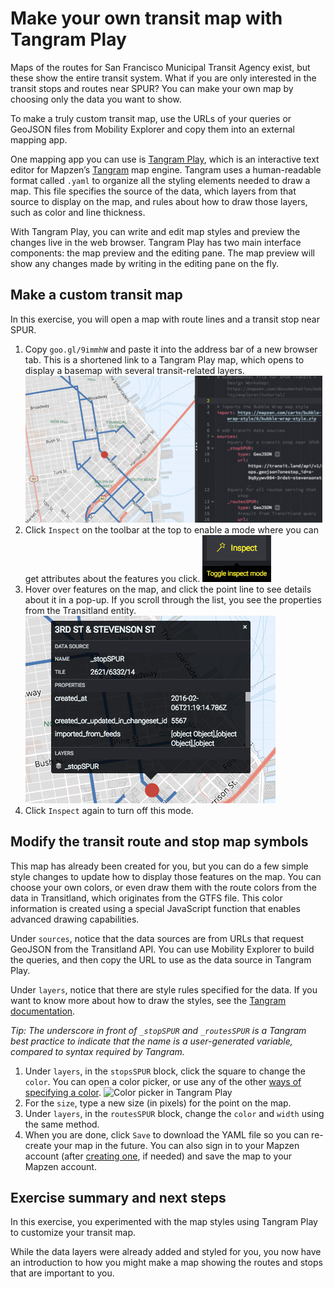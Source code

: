 # Make your own transit map with Tangram Play

Maps of the routes for San Francisco Municipal Transit Agency exist, but these show the entire transit system. What if you are only interested in the transit stops and routes near SPUR? You can make your own map by choosing only the data you want to show.

To make a truly custom transit map, use the URLs of your queries or GeoJSON files from Mobility Explorer and copy them into an external mapping app.

One mapping app you can use is [Tangram Play](https://mapzen.com/tangram/play/), which is an interactive text editor for Mapzen’s [Tangram](https://mapzen.com/products/tangram/) map engine. Tangram uses a human-readable format called `.yaml` to organize all the styling elements needed to draw a map. This file specifies the source of the data, which layers from that source to display on the map, and rules about how to draw those layers, such as color and line thickness.

With Tangram Play, you can write and edit map styles and preview the changes live in the web browser. Tangram Play has two main interface components: the map preview and the editing pane. The map preview will show any changes made by writing in the editing pane on the fly.

## Make a custom transit map

In this exercise, you will open a map with route lines and a transit stop near SPUR.

1. Copy `goo.gl/9immhW` and paste it into the address bar of a new browser tab. This is a shortened link to a Tangram Play map, which opens to display a basemap with several transit-related layers.
  ![Transit map in Tangram Play](images/overview-map.png)
2. Click `Inspect` on the toolbar at the top to enable a mode where you can get attributes about the features you click.
  ![Inspect mode in Tangram Play](images/mobility-explorer-tangram-play-inspect.png)
3. Hover over features on the map, and click the point line to see details about it in a pop-up. If you scroll through the list, you see the properties from the Transitland entity.
  ![Inspect mode in Tangram Play](images/inspect-stop.png)
4. Click `Inspect` again to turn off this mode.

## Modify the transit route and stop map symbols

This map has already been created for you, but you can do a few simple style changes to update how to display those features on the map. You can choose your own colors, or even draw them with the route colors from the data in Transitland, which originates from the GTFS file. This color information is created using a special JavaScript function that enables advanced drawing capabilities.

Under `sources`, notice that the data sources are from URLs that request GeoJSON from the Transitland API. You can use Mobility Explorer to build the queries, and then copy the URL to use as the data source in Tangram Play.

Under `layers`, notice that there are style rules specified for the data. If you want to know more about how to draw the styles, see the [Tangram documentation](https://mapzen.com/documentation/tangram/draw/).

_Tip: The underscore in front of `_stopSPUR` and `_routesSPUR` is a Tangram best practice to indicate that the name is a user-generated variable, compared to syntax required by Tangram._

1. Under `layers`, in the `stopsSPUR` block, click the square to change the `color`. You can open a color picker, or use any of the other [ways of specifying a color](https://mapzen.com/documentation/tangram/draw/#color).
  ![Color picker in Tangram Play](Âimages/stops-color-picker.png)
2. For the `size`, type a new size (in pixels) for the point on the map.
3. Under `layers`, in the `routesSPUR` block, change the `color` and `width` using the same method.
4. When you are done, click `Save` to download the YAML file so you can re-create your map in the future. You can also sign in to your Mapzen account (after [creating one](https://mapzen.com/documentation/overview/), if needed) and save the map to your Mapzen account.

## Exercise summary and next steps

In this exercise, you experimented with the map styles using Tangram Play to customize your transit map.

While the data layers were already added and styled for you, you now have an introduction to how you might make a map showing the routes and stops that are important to you.

